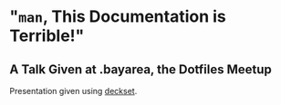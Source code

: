 # "`man`, This Documentation is Terrible!"

## A Talk Given at .bayarea, the Dotfiles Meetup

Presentation given using [deckset](https://www.deckset.com).
